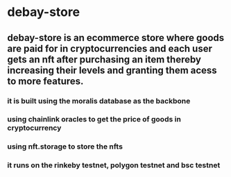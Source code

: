 # debay-store

## debay-store is an ecommerce store where goods are paid for in cryptocurrencies and each user gets an nft after purchasing an item thereby increasing their levels and granting them acess to more features.

### it is built using the moralis database as the backbone
### using chainlink oracles to get the price of goods in cryptocurrency
### using nft.storage to store the nfts
### it runs on the rinkeby testnet, polygon testnet and bsc testnet
